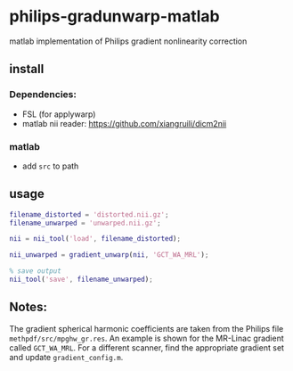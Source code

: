 # philips-gradunwarp-matlab

matlab implementation of Philips gradient nonlinearity correction

## install

### Dependencies:
* FSL (for applywarp)
* matlab nii reader: https://github.com/xiangruili/dicm2nii

### matlab
* add `src` to path

## usage

```matlab
filename_distorted = 'distorted.nii.gz';
filename_unwarped = 'unwarped.nii.gz';

nii = nii_tool('load', filename_distorted);

nii_unwarped = gradient_unwarp(nii, 'GCT_WA_MRL');

% save output
nii_tool('save', filename_unwarped);
```

## Notes:

The gradient spherical harmonic coefficients are taken from the Philips file `methpdf/src/mpghw_gr.res`. An example is shown for the MR-Linac gradient called `GCT_WA_MRL`. For a different scanner, find the appropriate gradient set and update `gradient_config.m`.
